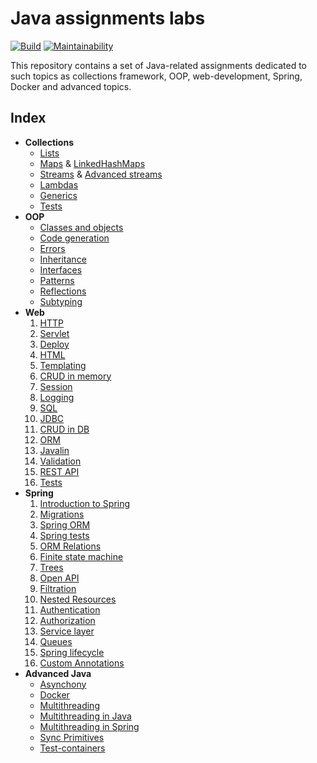 # Java assignments labs

[![Build](https://github.com/Linkshegelianer/java-labs/workflows/Build/badge.svg)](https://github.com/Linkshegelianer/java-labs/actions/workflows/build.yml) [![Maintainability](https://api.codeclimate.com/v1/badges/b628f364f74f171d42f9/maintainability)](https://codeclimate.com/github/Linkshegelianer/java-labs/maintainability)

This repository contains a set of Java-related assignments dedicated to such topics as collections framework, OOP, web-development, Spring, Docker and advanced topics.

## Index
* **Collections**
    * [Lists](https://github.com/Linkshegelianer/java-labs/tree/main/java-collections-ru/lists)
    * [Maps](https://github.com/Linkshegelianer/java-labs/tree/main/java-collections-ru/maps) & [LinkedHashMaps](https://github.com/Linkshegelianer/java-labs/tree/main/java-collections-ru/other-collections)
    * [Streams](https://github.com/Linkshegelianer/java-labs/tree/main/java-collections-ru/streams) & [Advanced streams](https://github.com/Linkshegelianer/java-labs/tree/main/java-collections-ru/advanced-streams)
    * [Lambdas](https://github.com/Linkshegelianer/java-labs/tree/main/java-collections-ru/lambdas)
    * [Generics](https://github.com/Linkshegelianer/java-labs/tree/main/java-collections-ru/generics)
    * [Tests](https://github.com/Linkshegelianer/java-labs/tree/main/java-collections-ru/tests)
* **OOP**
    * [Classes and objects](https://github.com/Linkshegelianer/java-labs/tree/main/java-oop-ru/classes-and-objects)
    * [Code generation](https://github.com/Linkshegelianer/java-labs/tree/main/java-oop-ru/code-generation)
    * [Errors](https://github.com/Linkshegelianer/java-labs/tree/main/java-oop-ru/errors)
    * [Inheritance](https://github.com/Linkshegelianer/java-labs/tree/main/java-oop-ru/inheritance)
    * [Interfaces](https://github.com/Linkshegelianer/java-labs/tree/main/java-oop-ru/interfaces)
    * [Patterns](https://github.com/Linkshegelianer/java-labs/tree/main/java-oop-ru/patterns)
    * [Reflections](https://github.com/Linkshegelianer/java-labs/tree/main/java-oop-ru/reflections)
    * [Subtyping](https://github.com/Linkshegelianer/java-labs/tree/main/java-oop-ru/subtyping)
* **Web**
    1. [HTTP](https://github.com/Linkshegelianer/java-labs/tree/main/java-web-ru/http)
    2. [Servlet](https://github.com/Linkshegelianer/java-labs/tree/main/java-web-ru/servlet)
    3. [Deploy](https://github.com/Linkshegelianer/java-labs/tree/main/java-web-ru/deploy)
    4. [HTML](https://github.com/Linkshegelianer/java-labs/tree/main/java-web-ru/html)
    5. [Templating](https://github.com/Linkshegelianer/java-labs/tree/main/java-web-ru/templating)
    6. [CRUD in memory](https://github.com/Linkshegelianer/java-labs/tree/main/java-web-ru/crud-in-memory)
    7. [Session](https://github.com/Linkshegelianer/java-labs/tree/main/java-web-ru/session)
    8. [Logging](https://github.com/Linkshegelianer/java-labs/tree/main/java-web-ru/logging)
    9. [SQL](https://github.com/Linkshegelianer/java-labs/tree/main/java-web-ru/sql)
    10. [JDBC](https://github.com/Linkshegelianer/java-labs/tree/main/java-web-ru/jdbc)
    11. [CRUD in DB](https://github.com/Linkshegelianer/java-labs/tree/main/java-web-ru/crud-in-db)
    12. [ORM](https://github.com/Linkshegelianer/java-labs/tree/main/java-web-ru/orm)
    13. [Javalin](https://github.com/Linkshegelianer/java-labs/tree/main/java-web-ru/javalin)
    14. [Validation](https://github.com/Linkshegelianer/java-labs/tree/main/java-web-ru/validation)
    15. [REST API](https://github.com/Linkshegelianer/java-labs/tree/main/java-web-ru/rest-api)
    16. [Tests](https://github.com/Linkshegelianer/java-labs/tree/main/java-web-ru/tests)
* **Spring**
    1. [Introduction to Spring](https://github.com/Linkshegelianer/java-labs/tree/main/java-spring-ru/intro-to-spring)
    2. [Migrations](https://github.com/Linkshegelianer/java-labs/tree/main/java-spring-ru/migrations)
    3. [Spring ORM](https://github.com/Linkshegelianer/java-labs/tree/main/java-spring-ru/spring-orm)
    4. [Spring tests](https://github.com/Linkshegelianer/java-labs/tree/main/java-spring-ru/spring-tests)
    5. [ORM Relations](https://github.com/Linkshegelianer/java-labs/tree/main/java-spring-ru/relations)
    6. [Finite state machine](https://github.com/Linkshegelianer/java-labs/tree/main/java-spring-ru/finite-state-machine)
    7. [Trees](https://github.com/Linkshegelianer/java-labs/tree/main/java-spring-ru/trees)
    8. [Open API](https://github.com/Linkshegelianer/java-labs/tree/main/java-spring-ru/open-api)
    9. [Filtration](https://github.com/Linkshegelianer/java-labs/tree/main/java-spring-ru/filtration)
    10. [Nested Resources](https://github.com/Linkshegelianer/java-labs/tree/main/java-spring-ru/nested-resources)
    11. [Authentication](https://github.com/Linkshegelianer/java-labs/tree/main/java-spring-ru/authentication)
    12. [Authorization](https://github.com/Linkshegelianer/java-labs/tree/main/java-spring-ru/authorization)
    13. [Service layer](https://github.com/Linkshegelianer/java-labs/tree/main/java-spring-ru/service-layer)
    14. [Queues](https://github.com/Linkshegelianer/java-labs/tree/main/java-spring-ru/queues)
    15. [Spring lifecycle](https://github.com/Linkshegelianer/java-labs/tree/main/java-spring-ru/spring-lifecycle)
    16. [Custom Annotations](https://github.com/Linkshegelianer/java-labs/tree/main/java-spring-ru/custom-annotations)
* **Advanced Java**
    * [Asynchony](https://github.com/Linkshegelianer/java-labs/tree/main/java-advanced-ru/asynchrony)
    * [Docker](https://github.com/Linkshegelianer/java-labs/tree/main/java-advanced-ru/docker)
    * [Multithreading](https://github.com/Linkshegelianer/java-labs/tree/main/java-advanced-ru/multithreading)
    * [Multithreading in Java](https://github.com/Linkshegelianer/java-labs/tree/main/java-advanced-ru/multithreading-java)
    * [Multithreading in Spring](https://github.com/Linkshegelianer/java-labs/tree/main/java-advanced-ru/multithreading-spring)
    * [Sync Primitives](https://github.com/Linkshegelianer/java-labs/tree/main/java-advanced-ru/sync-primitives)
    * [Test-containers](https://github.com/Linkshegelianer/java-labs/tree/main/java-advanced-ru/test-containers)
